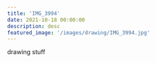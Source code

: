 ```yaml
---
title: 'IMG_3994'
date: 2021-10-18 00:00:00
description: desc
featured_image: '/images/drawing/IMG_3994.jpg'
---
```


drawing stuff